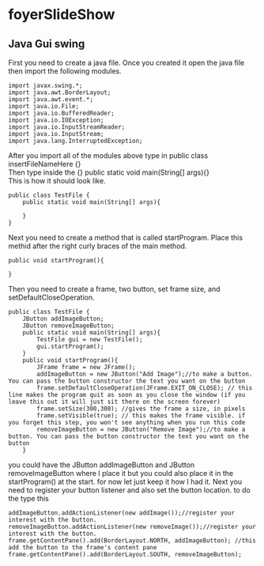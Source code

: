 # foyerSlideShow
## Java Gui swing
First you need to create a java file. Once you created it open the java file then import the following modules.
<br>
```
import javax.swing.*;
import java.awt.BorderLayout;
import java.awt.event.*;
import java.io.File;
import java.io.BufferedReader;
import java.io.IOException;
import java.io.InputStreamReader;
import java.io.InputStream;
import java.lang.InterruptedException;
```
After you import all of the modules above type in public class insertFileNameHere {}<br>Then type inside the {} public static void main(String[] args){}<br>This is how it should look like.<br>
```
public class TestFile {
    public static void main(String[] args){
        
    }
}
```
Next you need to create a method that is called startProgram. Place this methid after the right curly braces of the main method.<br>
```
public void startProgram(){
    
}
```
Then you need to create a frame, two button, set frame size, and setDefaultCloseOperation.
```
public class TestFile {
    JButton addImageButton;
    JButton removeImageButton;
    public static void main(String[] args){
        TestFile gui = new TestFile();
        gui.startProgram();
    }
    public void startProgram(){
        JFrame frame = new JFrame();
        addImageButton = new JButton("Add Image");//to make a button. You can pass the button constructor the text you want on the button
        frame.setDefaultCloseOperation(JFrame.EXIT_ON_CLOSE); // this line makes the program quit as soon as you close the window (if you leave this out it will just sit there on the screen forever)
        frame.setSize(300,300); //gives the frame a size, in pixels
        frame.setVisible(true); // this makes the frame visible. if you forget this step, you won't see anything when you run this code
        removeImageButton = new JButton("Remove Image");//to make a button. You can pass the button constructor the text you want on the button
    }
```
you could have the JButton addImageButton and JButton removeImageButton where I place it but you could also place it in the startProgram() at the start. for now let just keep it how I had it. Next you need to register your button listener and also set the button location. to do the type this
```
addImageButton.addActionListener(new addImage());//register your interest with the button.
removeImageButton.addActionListener(new removeImage());//register your interest with the button.
frame.getContentPane().add(BorderLayout.NORTH, addImageButton); //this add the button to the frame's content pane
frame.getContentPane().add(BorderLayout.SOUTH, removeImageButton);
```

